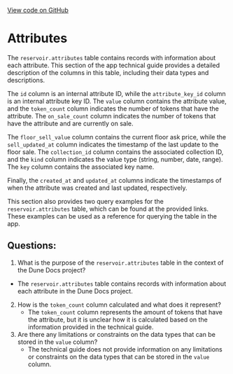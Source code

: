 [View code on GitHub](https://dune.com/docs/data-tables/community/reservoir/attributes.md)

# Attributes

The `reservoir.attributes` table contains records with information about each attribute. This section of the app technical guide provides a detailed description of the columns in this table, including their data types and descriptions. 

The `id` column is an internal attribute ID, while the `attribute_key_id` column is an internal attribute key ID. The `value` column contains the attribute value, and the `token_count` column indicates the number of tokens that have the attribute. The `on_sale_count` column indicates the number of tokens that have the attribute and are currently on sale. 

The `floor_sell_value` column contains the current floor ask price, while the `sell_updated_at` column indicates the timestamp of the last update to the floor sale. The `collection_id` column contains the associated collection ID, and the `kind` column indicates the value type (string, number, date, range). The `key` column contains the associated key name. 

Finally, the `created_at` and `updated_at` columns indicate the timestamps of when the attribute was created and last updated, respectively. 

This section also provides two query examples for the `reservoir.attributes` table, which can be found at the provided links. These examples can be used as a reference for querying the table in the app.
## Questions: 
 1. What is the purpose of the `reservoir.attributes` table in the context of the Dune Docs project? 
   - The `reservoir.attributes` table contains records with information about each attribute in the Dune Docs project.
2. How is the `token_count` column calculated and what does it represent? 
   - The `token_count` column represents the amount of tokens that have the attribute, but it is unclear how it is calculated based on the information provided in the technical guide.
3. Are there any limitations or constraints on the data types that can be stored in the `value` column? 
   - The technical guide does not provide information on any limitations or constraints on the data types that can be stored in the `value` column.